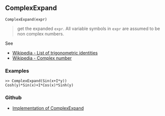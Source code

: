 ## ComplexExpand
 
```
ComplexExpand(expr)
```

> get the expanded `expr`. All variable symbols in `expr` are assumed to be non complex numbers.

See  
* [Wikipedia - List of trigonometric identities](http://en.wikipedia.org/wiki/List_of_trigonometric_identities)
* [Wikipedia - Complex number](https://en.wikipedia.org/wiki/Complex_number) 

### Examples

```
>> ComplexExpand(Sin(x+I*y))
Cosh(y)*Sin(x)+I*Cos(x)*Sinh(y)
```

### Github

* [Implementation of ComplexExpand](https://github.com/axkr/symja_android_library/blob/master/symja_android_library/matheclipse-core/src/main/java/org/matheclipse/core/reflection/system/ComplexExpand.java#L58) 
